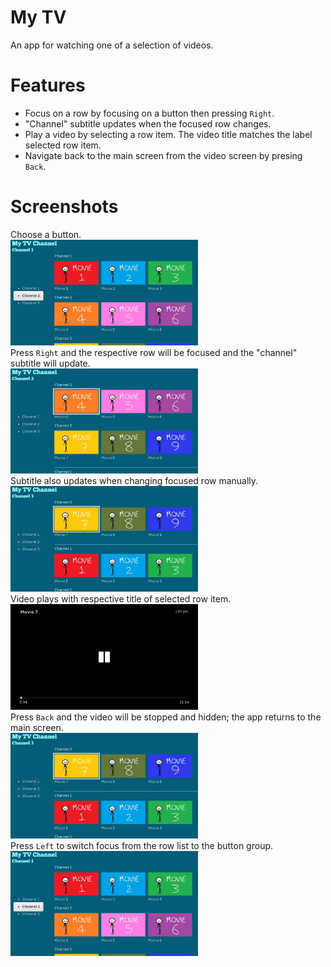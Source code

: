 # My TV
An app for watching one of a selection of videos.
# Features
* Focus on a row by focusing on a button then pressing `Right`.
* "Channel" subtitle updates when the focused row changes.
* Play a video by selecting a row item. The video title matches the label selected row item.
* Navigate back to the main screen from the video screen by presing `Back`.
# Screenshots
Choose a button.<br>
<img src="dev.jpg" width=300><br>
Press `Right` and the respective row will be focused and the "channel" subtitle will update.<br>
<img src="dev (1).jpg" width=300><br>
Subtitle also updates when changing focused row manually.<br>
<img src="dev (2).jpg" width=300><br>
Video plays with respective title of selected row item.<br>
<img src="dev (4).jpg" width=300><br>
Press `Back` and the video will be stopped and hidden; the app returns to the main screen.<br>
<img src="dev (2).jpg" width=300><br>
Press `Left` to switch focus from the row list to the button group.<br>
<img src="dev.jpg" width=300><br>